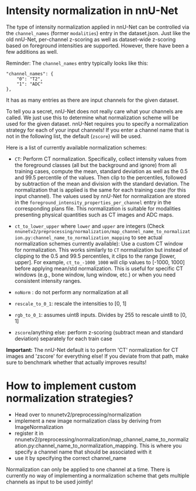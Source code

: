 # Intensity normalization in nnU-Net 

The type of intensity normalization applied in nnU-Net can be controlled via the `channel_names` (former `modalities`)
entry in the dataset.json. Just like the old nnU-Net, per-channel z-scoring as well as dataset-wide z-scoring based on 
foreground intensities are supported. However, there have been a few additions as well.

Reminder: The `channel_names` entry typically looks like this: 

    "channel_names": {
        "0": "T2",
        "1": "ADC"
    },

It has as many entries as there are input channels for the given dataset.

To tell you a secret, nnU-Net does not really care what your channels are called. We just use this to determine what normalization
scheme will be used for the given dataset. nnU-Net requires you to specify a normalization strategy for each of your input channels! 
If you enter a channel name that is not in the following list, the default (`zscore`) will be used.

Here is a list of currently available normalization schemes:

- `CT`: Perform CT normalization. Specifically, collect intensity values from the foreground classes (all but the 
background and ignore) from all training cases, compute the mean, standard deviation as well as the 0.5 and 
99.5 percentile of the values. Then clip to the percentiles, followed by subtraction of the mean and division with the 
standard deviation. The normalization that is applied is the same for each training case (for this input channel).
The values used by nnU-Net for normalization are stored in the `foreground_intensity_properties_per_channel` entry in the 
corresponding plans file. This normalization is suitable for modalities presenting physical quantities such as CT 
images and ADC maps.
- `ct_to_lower_upper` where `lower` and `upper` are integers (Check `nnunetv2/preprocessing/normalization/map_channel_name_to_normalization.py:channel_name_to_normalization_mapping` to see actual normalization schemes currently available): Use a custom CT window for normalization. This works similarly to `CT` normalization but instead of clipping to the 0.5 and 99.5 percentiles, it clips to the  range [lower, upper]. For example, `ct_to_-1000_1000` will clip values to [-1000, 1000] before applying mean/std normalization. This is useful for specific CT windows (e.g., bone window, lung window, etc.) or when you need consistent intensity ranges.

- `noNorm` : do not perform any normalization at all
- `rescale_to_0_1`: rescale the intensities to [0, 1]
- `rgb_to_0_1`: assumes uint8 inputs. Divides by 255 to rescale uint8 to [0, 1]
- `zscore`/anything else: perform z-scoring (subtract mean and standard deviation) separately for each train case

**Important:** The nnU-Net default is to perform 'CT' normalization for CT images and 'zscore' for everything else! If 
you deviate from that path, make sure to benchmark whether that actually improves results! 

# How to implement custom normalization strategies?
- Head over to nnunetv2/preprocessing/normalization
- implement a new image normalization class by deriving from ImageNormalization
- register it in nnunetv2/preprocessing/normalization/map_channel_name_to_normalization.py:channel_name_to_normalization_mapping. 
This is where you specify a channel name that should be associated with it
- use it by specifying the correct channel_name

Normalization can only be applied to one channel at a time. There is currently no way of implementing a normalization scheme 
that gets multiple channels as input to be used jointly!